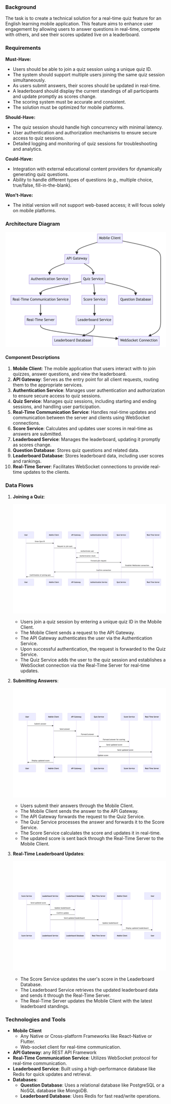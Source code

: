### Background

The task is to create a technical solution for a real-time quiz feature for an English learning mobile application. This feature aims to enhance user engagement by allowing users to answer questions in real-time, compete with others, and see their scores updated live on a leaderboard.

### Requirements

**Must-Have:**
- Users should be able to join a quiz session using a unique quiz ID.
- The system should support multiple users joining the same quiz session simultaneously.
- As users submit answers, their scores should be updated in real-time.
- A leaderboard should display the current standings of all participants and update promptly as scores change.
- The scoring system must be accurate and consistent.
- The solution must be optimized for mobile platforms.

**Should-Have:**
- The quiz session should handle high concurrency with minimal latency.
- User authentication and authorization mechanisms to ensure secure access to quiz sessions.
- Detailed logging and monitoring of quiz sessions for troubleshooting and analytics.

**Could-Have:**
- Integration with external educational content providers for dynamically generating quiz questions.
- Ability to handle different types of questions (e.g., multiple choice, true/false, fill-in-the-blank).

**Won't-Have:**
- The initial version will not support web-based access; it will focus solely on mobile platforms.


### Architecture Diagram

![image info](./pictures/architecture-diagram.png)

#### Component Descriptions

1. **Mobile Client**: The mobile application that users interact with to join quizzes, answer questions, and view the leaderboard.
2. **API Gateway**: Serves as the entry point for all client requests, routing them to the appropriate services.
3. **Authentication Service**: Manages user authentication and authorization to ensure secure access to quiz sessions.
4. **Quiz Service**: Manages quiz sessions, including starting and ending sessions, and handling user participation.
5. **Real-Time Communication Service**: Handles real-time updates and communication between the server and clients using WebSocket connections.
6. **Score Service**: Calculates and updates user scores in real-time as answers are submitted.
7. **Leaderboard Service**: Manages the leaderboard, updating it promptly as scores change.
8. **Question Database**: Stores quiz questions and related data.
9. **Leaderboard Database**: Stores leaderboard data, including user scores and rankings.
10. **Real-Time Server**: Facilitates WebSocket connections to provide real-time updates to the clients.

### Data Flows

1. **Joining a Quiz**: 

    ![image info](./pictures/joining-quiz-diagram.png)
    - Users join a quiz session by entering a unique quiz ID in the Mobile Client.
    - The Mobile Client sends a request to the API Gateway.
    - The API Gateway authenticates the user via the Authentication Service.
    - Upon successful authentication, the request is forwarded to the Quiz Service.
    - The Quiz Service adds the user to the quiz session and establishes a WebSocket connection via the Real-Time Server for real-time updates.

2. **Submitting Answers**: 

    ![image info](./pictures/submit-answer-diagram.png)
    - Users submit their answers through the Mobile Client.
    - The Mobile Client sends the answer to the API Gateway.
    - The API Gateway forwards the request to the Quiz Service.
    - The Quiz Service processes the answer and forwards it to the Score Service.
    - The Score Service calculates the score and updates it in real-time.
    - The updated score is sent back through the Real-Time Server to the Mobile Client.

3. **Real-Time Leaderboard Updates**: 

    ![image info](./pictures/update-leaderboard-diagram.png)
    - The Score Service updates the user's score in the Leaderboard Database.
    - The Leaderboard Service retrieves the updated leaderboard data and sends it through the Real-Time Server.
    - The Real-Time Server updates the Mobile Client with the latest leaderboard standings.

### Technologies and Tools

- **Mobile Client**
    - Any Native or Cross-platform Frameworks like React-Native or Flutter.
    - Web-socket client for real-time communication.
- **API Gateway**: any REST API Framework
- **Real-Time Communication Service**: Utilizes WebSocket protocol for real-time communication.
- **Leaderboard Service**: Built using a high-performance database like Redis for quick updates and retrieval.
- **Databases**: 
    - **Question Database**: Uses a relational database like PostgreSQL or a NoSQL database like MongoDB.
    - **Leaderboard Database**: Uses Redis for fast read/write operations.
